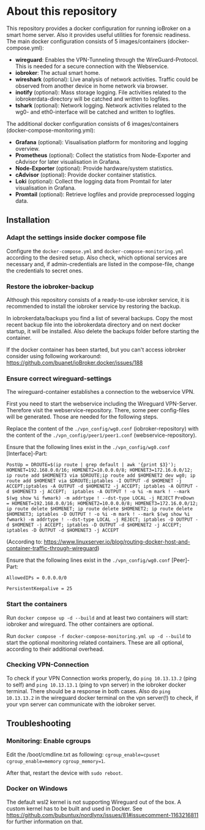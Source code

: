 # About this repository

This repository provides a docker configuration for running ioBroker on a smart home server. Also it provides useful utilities for forensic readiness.
The main docker configuration consists of 5 images/containers (docker-compose.yml):
- **wireguard**: Enables the VPN-Tunneling through the WireGuard-Protocol. This is needed for a secure connection with the Webservice.
- **iobroker**: The actual smart home.
- **wireshark** (optional): Live analysis of network activities. Traffic could be observed from another device in home network via browser.
- **inotify** (optional): Mass storage logging. File activities related to the iobrokerdata-directory will be catched and written to logfiles.
- **tshark** (optional): Network logging. Network activities related to the wg0- and eth0-interface will be catched and written to logfiles.

The additional docker configuration consists of 6 images/containers (docker-compose-monitoring.yml):
- **Grafana** (optional): Visualisation platform for monitoring and logging overview.
- **Prometheus** (optional): Collect the statistics from Node-Exporter and cAdvisor for later visualisation in Grafana.
- **Node-Exporter** (optional): Provide hardware/system statistics.
- **cAdvisor** (optional): Provide docker container statistics.
- **Loki** (optional): Collect the logging data from Promtail for later visualisation in Grafana.
- **Promtail** (optional): Retrieve logfiles and provide preprocessed logging data.

## Installation

### Adapt the settings inside docker compose file
Configure the ```docker-compose.yml``` and ```docker-compose-monitoring.yml``` according to the desired setup. Also check, which optional services are necessary and, if admin-credentials are listed in the compose-file, change the credentials to secret ones.

### Restore the iobroker-backup
Although this repository consists of a ready-to-use iobroker service, it is recommended to install the iobroker service by restoring the backup.

In iobrokerdata/backups you find a list of several backups. Copy the most recent backup file into the iobrokerdata directory and on next docker startup, it will be installed.
Also delete the backups folder before starting the container.

If the docker container has been started, but you can't access iobroker consider using following workaround: https://github.com/buanet/ioBroker.docker/issues/188

### Ensure correct wireguard-settings

The wireguard-container establishes a connection to the webservice VPN. 

First you need to start the webservice including the Wireguard VPN-Server. Therefore visit the webservice-repository. There, some peer config-files will be generated. Those are needed for the following steps.

Replace the content of the ```./vpn_config/wg0.conf``` (iobroker-repository) with the content of the ```./vpn_config/peer1/peer1.conf``` (webservice-repository).

Ensure that the following lines exist in the ```./vpn_config/wg0.conf``` [Interface]-Part:

```PostUp = DROUTE=$(ip route | grep default | awk '{print $3}'); HOMENET=192.168.0.0/16; HOMENET2=10.0.0.0/8; HOMENET3=172.16.0.0/12; ip route add $HOMENET3 via $DROUTE;ip route add $HOMENET2 dev wg0; ip route add $HOMENET via $DROUTE;iptables -I OUTPUT -d $HOMENET -j ACCEPT;iptables -A OUTPUT -d $HOMENET2 -j ACCEPT; iptables -A OUTPUT -d $HOMENET3 -j ACCEPT;  iptables -A OUTPUT ! -o %i -m mark ! --mark $(wg show %i fwmark) -m addrtype ! --dst-type LOCAL -j REJECT```
```PreDown = HOMENET=192.168.0.0/16; HOMENET2=10.0.0.0/8; HOMENET3=172.16.0.0/12; ip route delete $HOMENET; ip route delete $HOMENET2; ip route delete $HOMENET3; iptables -D OUTPUT ! -o %i -m mark ! --mark $(wg show %i fwmark) -m addrtype ! --dst-type LOCAL -j REJECT; iptables -D OUTPUT -d $HOMENET -j ACCEPT; iptables -D OUTPUT -d $HOMENET2 -j ACCEPT; iptables -D OUTPUT -d $HOMENET3 -j ACCEPT```

(According to: https://www.linuxserver.io/blog/routing-docker-host-and-container-traffic-through-wireguard)

Ensure that the following lines exist in the ```./vpn_config/wg0.conf``` [Peer]-Part:

```AllowedIPs = 0.0.0.0/0```

```PersistentKeepalive = 25```

### Start the containers

Run ```docker compose up -d --build``` and at least two containers will start: iobroker and wireguard. The other containers are optional.

Run ```docker compose -f docker-compose-monitoring.yml up -d --build``` to start the optional monitoring related containers. These are all optional, according to their additional overhead.

### Checking VPN-Connection

To check if your VPN Connection works properly, do ```ping 10.13.13.2``` (ping to self) and ```ping 10.13.13.1``` (ping to vpn server) in the iobroker docker terminal.
There should be a response in both cases.
Also do ```ping 10.13.13.2``` in the wireguard docker terminal on the vpn server(!) to check, if your vpn server can communicate with the iobroker server.

## Troubleshooting

### Monitoring: Enable cgroups

Edit the /boot/cmdline.txt as following:
```cgroup_enable=cpuset```
```cgroup_enable=memory```
```cgroup_memory=1```.

After that, restart the device with ```sudo reboot```.


### Docker on Windows

The default wsl2 kernel is not supporting Wireguard out of the box. A custom kernel has to be built and used in Docker.
See https://github.com/bubuntux/nordlynx/issues/81#issuecomment-1163216811 for further information on that.
